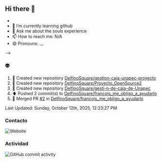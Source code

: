## Hi there 👋






- 
- 🌱 I’m currently learning github
- 💬 Ask me about the souls experience
- 📫 How to reach me: N/A
- 😄 Pronouns: ._.

-->
### :alien:
<!--RECENT_ACTIVITY:start-->
1. 📔 Created new repository [DelfinoSquare/gestion-caja-unapec-proyecto](https://github.com/DelfinoSquare/gestion-caja-unapec-proyecto)<br>
2. 📔 Created new repository [DelfinoSquare/Proyecto_OpenSource2](https://github.com/DelfinoSquare/Proyecto_OpenSource2)<br>
3. 📔 Created new repository [DelfinoSquare/gesti-n-de-caja-de-Unapec](https://github.com/DelfinoSquare/gesti-n-de-caja-de-Unapec)<br>
4. ⬆️ Pushed 2 commit(s) to [DelfinoSquare/francois_me_obligo_a_ayudarlo](https://github.com/DelfinoSquare/francois_me_obligo_a_ayudarlo)<br>
5. 🎉 Merged PR [#2](https://github.com/DelfinoSquare/francois_me_obligo_a_ayudarlo/pull/2) in [DelfinoSquare/francois_me_obligo_a_ayudarlo](https://github.com/DelfinoSquare/francois_me_obligo_a_ayudarlo)<br>
<!--RECENT_ACTIVITY:end-->
<!--RECENT_ACTIVITY:last_update-->
Last Updated: Sunday, October 12th, 2025, 12:23:27 PM
<!--RECENT_ACTIVITY:last_update_end-->
### Contacto

![Website](https://img.shields.io/website?url=https%3A%2F%2Fgithub.com%2FDelfinoSquare)


### Actividad

![GitHub commit activity](https://img.shields.io/github/commit-activity/m/DelfinoSquare/DelfinoSquare)

